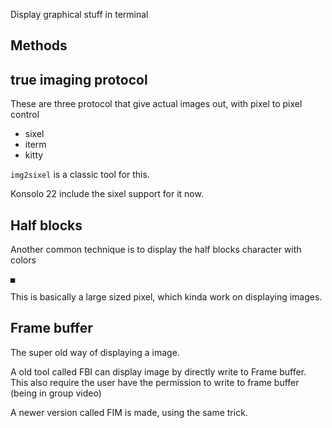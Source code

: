 Display graphical stuff in terminal 

## Methods 

## true imaging protocol 

These are three protocol that give actual images out, with pixel to pixel control
* sixel
* iterm
* kitty

`img2sixel` is a classic tool for this.

Konsolo 22 include the sixel support for it now.

## Half blocks

Another common technique is to display the half blocks character with colors 
```
▄
```
This is basically a large sized pixel, which kinda work on displaying images.

## Frame buffer

The super old way of displaying a image. 

A old tool called FBI can display image by directly write to Frame buffer. This also require the user have the permission to write to frame buffer (being in group video)

A newer version called FIM is made, using the same trick.
